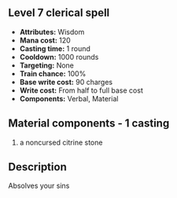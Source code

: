 ## Level 7 clerical spell

- **Attributes:** Wisdom
- **Mana cost:** 120
- **Casting time:** 1 round
- **Cooldown:** 1000 rounds
- **Targeting:** None
- **Train chance:** 100%
- **Base write cost:** 90 charges
- **Write cost:** From half to full base cost
- **Components:** Verbal, Material

## Material components - 1 casting

1. a noncursed citrine stone

## Description

Absolves your sins

